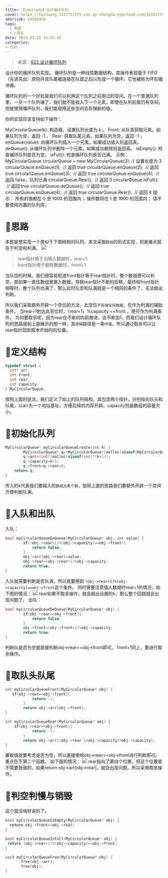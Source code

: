 ```yaml
---
title: 【leetcode】设计循环队列
cover: https://tuchuang-1317757279.cos.ap-chengdu.myqcloud.com/1610173947-QjrHlC-LeetCode.png
abbrlink: a256b950
tags:
  - 刷题
  - c语言
date: 2023-03-20 16:02:18
categories: 
- 力扣
---
```


> 来源：[622.设计循环队列](https://leetcode.cn/problems/design-circular-queue/)

设计你的循环队列实现。 循环队列是一种线性数据结构，其操作表现基于 FIFO（先进先出）原则并且队尾被连接在队首之后以形成一个循环。它也被称为环形缓冲器。

循环队列的一个好处是我们可以利用这个队列之前用过的空间。在一个普通队列里，一旦一个队列满了，我们就不能插入下一个元素，即使在队列前面仍有空间。但是使用循环队列，我们能使用这些空间去存储新的值。

你的实现应该支持如下操作：

MyCircularQueue(k): 构造器，设置队列长度为 k 。
Front: 从队首获取元素。如果队列为空，返回 -1 。
Rear: 获取队尾元素。如果队列为空，返回 -1 。
enQueue(value): 向循环队列插入一个元素。如果成功插入则返回真。
deQueue(): 从循环队列中删除一个元素。如果成功删除则返回真。
isEmpty(): 检查循环队列是否为空。
isFull(): 检查循环队列是否已满。
示例：
MyCircularQueue circularQueue = new MyCircularQueue(3); // 设置长度为 3
circularQueue.enQueue(1);  // 返回 true
circularQueue.enQueue(2);  // 返回 true
circularQueue.enQueue(3);  // 返回 true
circularQueue.enQueue(4);  // 返回 false，队列已满
circularQueue.Rear();  // 返回 3
circularQueue.isFull();  // 返回 true
circularQueue.deQueue();  // 返回 true
circularQueue.enQueue(4);  // 返回 true
circularQueue.Rear();  // 返回 4
提示：
所有的值都在 0 至 1000 的范围内；
操作数将在 1 至 1000 的范围内；
请不要使用内置的队列库。
# 🍏思路
本题是想实现一个类似于下图结构的队列，本文采取`数组`的形式实现，但是难点就在于判空和判满。
<img src='https://imgbed.link/file/19458'>
> rear指针用于当填入数据时，rear+1.  
front指针用于删除数据时，front+1.
 
 当队空的时候，我们很容易知道front指针等于rear指针时，整个数组便可以判空，那如果一直往数组里塞入数据，导致rear指针不断的后移，最终和front指针相等时，整个队列也满了，那么此时队空和队满就是一个相同的条件了，无法做出判断。

 所以我们采取额外开辟一个空位的方法，此空位`不存储任何数据`，仅作为判满的辅助条件。
 当rear+1到达此空位时，（rear+1）%capacity ==front  ，便可作为判满条件。
 为何要取余呢，因为rear在不断的向前推进，会不断加1，而我们设计循环队列的思路就如上面展示的图一样，其`逻辑`路径是一条`环路`，所以通过取余可以让rear指针回到原本开始时的位置。

# 🍎定义结构
```c
typedef struct {
  int* arr;
  int front;
  int rear;
  int capacity;
} MyCircularQueue;

```
按照上面的说法，我们定义了如上的队列结构，其包含两个指针，分别指向队头和队尾，以arr为一个地址基址，方便后续的内存开辟。capacity则是数组的容量大小。

# 🍐初始化队列
```c
MyCircularQueue* myCircularQueueCreate(int k) {
        MyCircularQueue* q=(MyCircularQueue*)malloc(sizeof(MyCircularQueue));
        q->arr=(int*)malloc(sizeof(int)*(k+1));
        q->capacity=k+1;
        q->front=q->rear=0;
    return q;
}
```
传入的k代表我们要输入的`数组元素个数`，依照上面的思路我们要额外开辟一个空间方便判断队满。

# 🍊入队和出队
入队：
```c
bool myCircularQueueEnQueue(MyCircularQueue* obj, int value) {
        if((obj->rear+1)%(obj->capacity)==obj->front){
            return false;
        }
        obj->arr[obj->rear]=value;
        obj->rear=(obj->rear+1)%obj->capacity;
        return true;
}
```
入队就需要判断是否队满，所以就要用到  `(obj->rear+1)%(obj->capacity)==obj->front`这个条件。
同时需要注意插入数据时rear+1的情况，如下图的情况：
<img src='https://imgbed.link/file/19459'>
rear如果不取余操作，就会超出设置的k，那么整个回路就会出现问题了。
出队：
```c
bool myCircularQueueDeQueue(MyCircularQueue* obj) {
        if(obj->rear==obj->front){
            return false;
        }
        obj->front=(obj->front+1)%obj->capacity;
        return true;
}
```
判断队是否为空就直接判断obj->rear==obj->front即可。
front+1同上，要进行取余操作。

# 🍌取队头队尾
```c
int myCircularQueueFront(MyCircularQueue* obj) {
   if(obj->rear==obj->front){
            return -1;
        }
        return obj->arr[obj->front];
}

int myCircularQueueRear(MyCircularQueue* obj) {
    if(obj->rear==obj->front){
            return -1;
        }
        return obj->arr[(obj->rear-1+obj->capacity)%obj->capacity];
}
```
要取值就要考虑是否为空，所以直接使用obj->rear==obj->front进行判断即可。
重点在于第二个函数。
如下面的情况：
<img src='https://imgbed.link/file/19460'>
rear指向了第四个位置，但这个位置是不需要放值的，如果return obj->arr[obj->rear]，就会出现问题。所以采用取余操作。

# 🍉判空判慢与销毁
这个就没啥好说的了。
```c
bool myCircularQueueIsEmpty(MyCircularQueue* obj) {
  return obj->front==obj->rear;
}

bool myCircularQueueIsFull(MyCircularQueue* obj) {
 return (obj->rear+1)%(obj->capacity)==obj->front;
}

void myCircularQueueFree(MyCircularQueue* obj) {
       free(obj->arr);
       free(obj);
}
```




